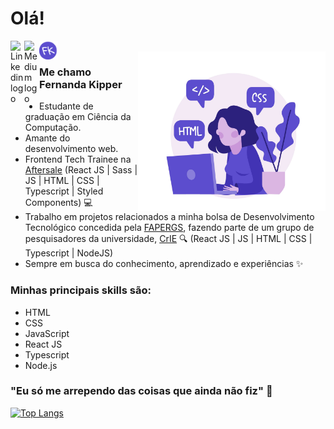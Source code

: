 # Olá!

<a href="https://www.linkedin.com/in/fernanda-kipper-5958a61a9/">
  <img align="left" alt="Linkedin logo" width="22px" src="https://www.flaticon.com/svg/static/icons/svg/2111/2111532.svg" />
</a>
<a href="https://nanda-kipper.medium.com/">
  <img align="left" alt="Medium logo" width="24px" src="https://www.flaticon.com/svg/static/icons/svg/2111/2111505.svg" />
</a>
<a href="https://fernanda-kipper.github.io/">
  <img align="left" alt="Fernanda Kipper logo" width="30px" src="./FkLogo.svg" />
</a>
<br />
<img align="right" alt="Code Girl image" src="./codeGirl.jpg"  width="300px"/>

### Me chamo Fernanda Kipper
- Estudante de graduação em Ciência da Computação.
- Amante do desenvolvimento web. 
- Frontend Tech Trainee na [Aftersale](https://after.sale/) (React JS | Sass | JS | HTML | CSS | Typescript | Styled Components) 💻
- Trabalho em projetos relacionados a minha bolsa de Desenvolvimento Tecnológico concedida pela [FAPERGS](https://fapergs.rs.gov.br/inicial), fazendo parte de um grupo de pesquisadores da universidade, [CrIE](http://crie.space/) 🔍 (React JS | JS | HTML | CSS | Typescript | NodeJS)
- Sempre em busca do conhecimento, aprendizado e experiências ✨

### Minhas principais skills são:
- HTML
- CSS
- JavaScript 
- React JS
- Typescript
- Node.js

### "Eu só me arrependo das coisas que ainda não fiz" 🚀

[![Top Langs](https://github-readme-stats.vercel.app/api/top-langs/?username=Fernanda-Kipper)](https://github.com/Fernanda-Kipper)
